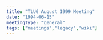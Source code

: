 ```yaml
---
title: "TLUG August 1999 Meeting"
date: "1994-06-15"
meetingType: "general"
tags: ["meetings","legacy","wiki"]
---
```


